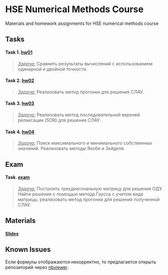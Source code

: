 # HSE Numerical Methods Course

Materials and homework assignments for HSE numerical methods course

## Tasks

#### Task 1. [hw01](/hw_01)
>   <ins><i>Задача:</i></ins> Сравнить результаты вычислений с использованием одинарной и двойной точности.

#### Task 2. [hw02](/hw_02)
>   <ins><i>Задача:</i></ins> Реализовать метод прогонки для решения СЛАУ.

#### Task 3. [hw03](/hw_03)
>   <ins><i>Задача:</i></ins> Реализовать метод последовательной верхней релаксации (SOR) для решения СЛАУ.

#### Task 4. [hw04](/hw_04)
>   <ins><i>Задача:</i></ins> Поиск максимального и минимального собственных значений. Реализовать методы Якоби и Зейделя.

## Exam

#### Task. [exam](/exam)
>   <ins><i>Задача:</i></ins> Построить трехдиагональную матрицу для решения ОДУ. Найти решение с помощью метода Гаусса с учетом вида матрицы, реализовать метод прогонки для решения полученной СЛАУ.


## Materials

#### [Slides](/slides)

## Known Issues

Если формулы отображаются некорректно, то предлагается открыть репозиторий через [nbviewer](https://nbviewer.jupyter.org/github/nkarasovd/HSE_Numerical_Methods).
